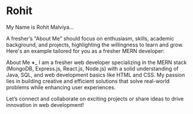  # Rohit    
 My Name is Rohit Malviya...

 
A fresher’s "About Me" should focus on enthusiasm, skills, academic background, and projects, highlighting the willingness to learn and grow. Here's an example tailored for you as a fresher MERN developer:
      
About Me __+___
I am a fresher web developer specializing in the MERN stack (MongoDB, Express.js, React.js, Node.js) with a solid understanding of Java, SQL, and web development basics like HTML and CSS. My passion lies in building creative and efficient solutions that solve real-world problems while enhancing user experiences.
                                                                                                
             
Let’s connect and collaborate on exciting projects or share ideas to drive innovation in web development!                         
                 

     
